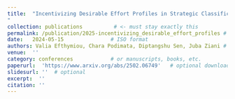 ```yaml
---
title:  "Incentivizing Desirable Effort Profiles in Strategic Classification: The Role of Causality and Uncertainty
"
collection: publications          # <- must stay exactly this
permalink: /publication/2025-incentivizing_desirable_effort_profiles # nice, short URL slug
date:   2024-05-15               # ISO format
authors: Valia Efthymiou, Chara Podimata, Diptangshu Sen, Juba Ziani # optional field you can add
venue:  ''
category: conferences            # or manuscripts, books, etc.
paperurl:  'https://www.arxiv.org/abs/2502.06749'   # optional download link
slidesurl: ''  # optional
excerpt:  ''
citation: ''
---
```

